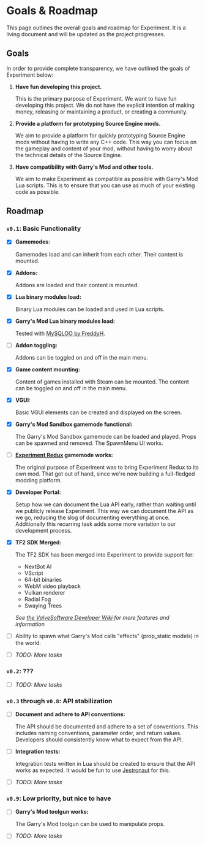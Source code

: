 # Goals & Roadmap

This page outlines the overall goals and roadmap for Experiment. It is a living document and will be updated as the project progresses.

## Goals

In order to provide complete transparency, we have outlined the goals of Experiment below:

1. **Have fun developing this project.**

    This is the primary purpose of Experiment. We want to have fun developing this project.
    We do not have the explicit intention of making money, releasing or maintaining a product, or creating a community.

2. **Provide a platform for prototyping Source Engine mods.**

    We aim to provide a platform for quickly prototyping Source Engine mods without having to write any C++ code.
    This way you can focus on the gameplay and content of your mod, without having to worry about the technical details of the Source Engine.

3. **Have compatibility with Garry's Mod and other tools.**

    We aim to make Experiment as compatible as possible with Garry's Mod Lua scripts.
    This is to ensure that you can use as much of your existing code as possible.

## Roadmap

### **`v0.1`**: Basic Functionality

- [x] **Gamemodes**:

    Gamemodes load and can inherit from each other. Their content is mounted.

- [x] **Addons:**

    Addons are loaded and their content is mounted.

- [x] **Lua binary modules load:**

    Binary Lua modules can be loaded and used in Lua scripts.

- [x] **Garry's Mod Lua binary modules load:**

    Tested with [MySQLOO by FreddyH](https://github.com/FredyH/MySQLOO).

- [ ] **Addon toggling:**

    Addons can be toggled on and off in the main menu.

- [x] **Game content mounting:**

    Content of games installed with Steam can be mounted.
    The content can be toggled on and off in the main menu.

- [x] **VGUI:**

    Basic VGUI elements can be created and displayed on the screen.

- [x] **Garry's Mod Sandbox gamemode functional:**

    The Garry's Mod Sandbox gamemode can be loaded and played.
    Props can be spawned and removed.
    The SpawnMenu UI works.

- [ ] **[Experiment Redux](https://github.com/luttje/gmod-experiment-redux) gamemode works:**

    The original purpose of Experiment was to bring Experiment Redux to its own mod.
    That got out of hand, since we're now building a full-fledged modding platform.

- [x] **Developer Portal:**

    Setup how we can document the Lua API early, rather than waiting until we publicly release Experiment.
    This way we can document the API as we go, reducing the slog of documenting everything at once.
    Additionally this recurring task adds some more variation to our development process.

- [x] **TF2 SDK Merged:**

    The TF2 SDK has been merged into Experiment to provide support for:
    - NextBot AI
    - VScript
    - 64-bit binaries
    - WebM video playback
    - Vulkan renderer
    - Radial Fog
    - Swaying Trees

    *See [the ValveSoftware Developer Wiki](https://developer.valvesoftware.com/wiki/Team_Fortress_2_engine_branch) for more features and information*

- [ ] Ability to spawn what Garry's Mod calls "effects" (prop_static models) in the world.

- [ ] *TODO: More tasks*

### **`v0.2`**: ???

- [ ] *TODO: More tasks*

### **`v0.3` through `v0.8`**: API stabilization

- [ ] **Document and adhere to API conventions:**

    The API should be documented and adhere to a set of conventions.
    This includes naming conventions, parameter order, and return values.
    Developers should consistently know what to expect from the API.

- [ ] **Integration tests:**

    Integration tests written in Lua should be created to ensure that the API works as expected.
    It would be fun to use [Jestronaut](https://github.com/luttje/jestronaut) for this.

- [ ] *TODO: More tasks*

### **`v0.9`**: Low priority, but nice to have

- [ ] **Garry's Mod toolgun works:**

    The Garry's Mod toolgun can be used to manipulate props.

- [ ] *TODO: More tasks*
